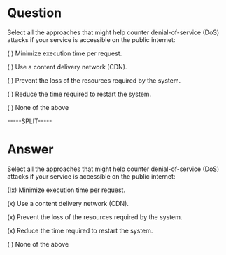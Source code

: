 # Question

Select all the approaches that might help counter denial-of-service (DoS) attacks if your service is accessible on the public internet:

( ) Minimize execution time per request.

( ) Use a content delivery network (CDN).

( ) Prevent the loss of the resources required by the system.

( ) Reduce the time required to restart the system.

( ) None of the above

-----SPLIT-----

# Answer

Select all the approaches that might help counter denial-of-service (DoS) attacks if your service is accessible on the public internet:

(!x) Minimize execution time per request.

(x) Use a content delivery network (CDN).

(x) Prevent the loss of the resources required by the system.

(x) Reduce the time required to restart the system.

( ) None of the above